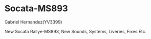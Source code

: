# Socata-MS893
Gabriel Hernandez(YV3399)


New Socata Rallye-MS893, New Sounds, Systems, Liveries, Fixes Etc.
